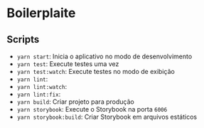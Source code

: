 # Boilerplaite

## Scripts

- `yarn start`: Inicia o aplicativo no modo de desenvolvimento
- `yarn test`: Execute testes uma vez
- `yarn test:watch`: Execute testes no modo de exibição
- `yarn lint`:
- `yarn lint:watch`:
- `yarn lint:fix`:
- `yarn build`: Criar projeto para produção
- `yarn storybook`: Execute o Storybook na porta `6006`
- `yarn storybook:build`: Criar Storybook em arquivos estáticos

